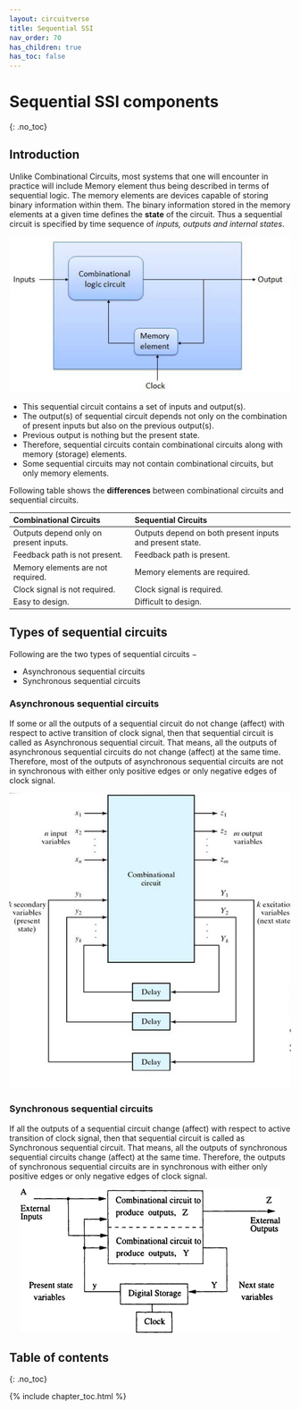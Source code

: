 ```yaml
---
layout: circuitverse
title: Sequential SSI
nav_order: 70
has_children: true
has_toc: false
---
```



# Sequential SSI components
{: .no_toc}

## Introduction

Unlike Combinational Circuits, most systems that one will encounter in practice will include Memory element thus being described in terms of sequential logic. The memory elements are devices capable of storing binary information within them. The binary information stored in the memory elements at a given time defines the **state** of the circuit. Thus a sequential circuit is specified by time sequence of *inputs, outputs and internal states*.

<div style="text-align:center"><img src="/assets/images/sequential_circuit_blockdiagram.jpg" /></div>

- This sequential circuit contains a set of inputs and output(s). 
- The output(s) of sequential circuit depends not only on the combination of present inputs but also on the previous output(s). 
- Previous output is nothing but the present state. 
- Therefore, sequential circuits contain combinational circuits along with memory (storage) elements. 
- Some sequential circuits may not contain combinational circuits, but only memory elements.

Following table shows the **differences** between combinational circuits and sequential circuits.

|   Combinational Circuits    |    Sequential Circuits     |
|:----------------------------|:---------------------------|
|Outputs depend only on present inputs.|Outputs depend on both present inputs and present state.|
|Feedback path is not present.|Feedback path is present.|
|Memory elements are not required.|Memory elements are required.|
|Clock signal is not required.	|Clock signal is required.|
|Easy to design.|Difficult to design.|


## Types of sequential circuits

Following are the two types of sequential circuits −

- Asynchronous sequential circuits
- Synchronous sequential circuits

### Asynchronous sequential circuits

If some or all the outputs of a sequential circuit do not change (affect) with respect to active transition of clock signal, then that sequential circuit is called as Asynchronous sequential circuit. That means, all the outputs of asynchronous sequential circuits do not change (affect) at the same time. Therefore, most of the outputs of asynchronous sequential circuits are not in synchronous with either only positive edges or only negative edges of clock signal.

<div style="text-align:center"><img src="/assets/images/sequential_asynchronous_circuit.jpg" /></div>

### Synchronous sequential circuits

If all the outputs of a sequential circuit change (affect) with respect to active transition of clock signal, then that sequential circuit is called as Synchronous sequential circuit. That means, all the outputs of synchronous sequential circuits change (affect) at the same time. Therefore, the outputs of synchronous sequential circuits are in synchronous with either only positive edges or only negative edges of clock signal.

<div style="text-align:center"><img src="/assets/images/sequential_synchronous_circuit.jpg" /></div>


## Table of contents
{: .no_toc}

{% include chapter_toc.html %}
